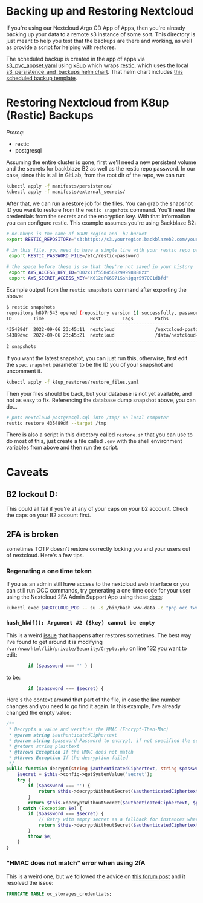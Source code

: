 # Backing up and Restoring Nextcloud

If you're using our Nextcloud Argo CD App of Apps, then you're already backing up your data to a remote s3 instance of some sort. This directory is just meant to help you test that the backups are there and working, as well as provide a script for helping with restores.

The scheduled backup is created in the app of apps via [s3_pvc_appset.yaml](../app_of_apps/s3_pvc_appset.yaml) using [k8up](https://k8up.io) which wraps [restic](https://restic.net/), which uses the local [s3_persistence_and_backups helm chart](../../../s3_persistence_and_backups). That helm chart includes [this scheduled backup template](../../../s3_persistence_and_backups/templates/scheduled_backups.yaml).

# Restoring Nextcloud from K8up (Restic) Backups

*Prereq*:
- restic
- postgresql

Assuming the entire cluster is gone, first we'll need a new persistent volume and the secrets for backblaze B2 as well as the restic repo password. In our case, since this is all in GitLab, from the root dir of the repo, we can run:

```bash
kubectl apply -f manifests/persistence/
kubectl apply -f manifests/external_secrets/
```

After that, we can run a restore job for the files. You can grab the snapshot ID you want to restore from the `restic snapshots` command. You’ll need the credentials from the secrets and the encryption key. With that information you can configure restic. This example assumes you're using Backblaze B2:

```bash
# nc-bkups is the name of YOUR region and  b2 bucket
export RESTIC_REPOSITORY="s3:https://s3.yourregion.backblazeb2.com/yourb2bucketname"

# in this file, you need to have a single line with your restic repo password. Make sure it's `chmod`ed to 600 and has only your user as the group.
 export RESTIC_PASSWORD_FILE=/etc/restic-password

# the space before these is so that they're not saved in your history
 export AWS_ACCESS_KEY_ID="002x11f5584568299998888zz"
 export AWS_SECRET_ACCESS_KEY="K012eFG6971SshigqrS97QC1dBfd"
```

Example output from the `restic snapshots` command after exporting the above:

```bash
$ restic snapshots
repository h897r543 opened (repository version 1) successfully, password is correct
ID        Time                 Host        Tags        Paths
--------------------------------------------------------------------------------
435489df  2022-09-06 23:45:11  nextcloud               /nextcloud-postgresql.sql
54389dvc  2022-09-06 23:45:21  nextcloud               /data/nextcloud-files
--------------------------------------------------------------------------------
2 snapshots
```

If you want the latest snapshot, you can just run this, otherwise, first edit the `spec.snapshot` parameter to be the ID you of your snapshot and uncomment it.

```bash
kubectl apply -f k8up_restores/restore_files.yaml
```

Then your files should be back, but your database is not yet available, and not as easy to fix. Referencing the database dump snapshot above, you can do...

```bash
# puts nextcloud-postgresql.sql into /tmp/ on local computer
restic restore 435489df --target /tmp
```

There is also a script in this directory called `restore.sh` that you can use
to do most of this, just create a file called `.env` with the shell environment
variables from above and then run the script.


# Caveats

## B2 lockout D:

This could all fail if you're at any of your caps on your b2 account.
Check the caps on your B2 account first.

## 2FA is broken

sometimes TOTP doesn't restore correctly locking you and your users out of nextcloud. Here's a few tips.

### Regenating a one time token

If you as an admin still have access to the nextcloud web interface or you can still run OCC commands, try generating a one time code for your user using the Nextcloud 2FA Admin Support App using these [docs](https://nextcloud-twofactor-admin.readthedocs.io/en/latest/Admin%20Documentation/):

```bash
kubectl exec $NEXTCLOUD_POD -- su -s /bin/bash www-data -c "php occ twofactorauth:admin:generate-code $USER_NAME"
```

### `hash_hkdf(): Argument #2 ($key) cannot be empty`
This is a weird [issue](https://github.com/nextcloud/server/issues/34012#issuecomment-1363010835) that happens after restores sometimes. The best way I've found to get around it is modifying `/var/www/html/lib/private/Security/Crypto.php` on line 132 you want to edit:

```php
		if ($password === '' ) {
```

to be:


```php
		if ($password === $secret) {
```

Here's the context around that part of the file, in case the line number changes and you need to go find it again. In this example, I've already changed the empty value:

```php
/**
 * Decrypts a value and verifies the HMAC (Encrypt-Then-Mac)
 * @param string $authenticatedCiphertext
 * @param string $password Password to encrypt, if not specified the secret from config.php will be taken
 * @return string plaintext
 * @throws Exception If the HMAC does not match
 * @throws Exception If the decryption failed
 */
public function decrypt(string $authenticatedCiphertext, string $password = ''): string {
	$secret = $this->config->getSystemValue('secret');
	try {
		if ($password === '') {
			return $this->decryptWithoutSecret($authenticatedCiphertext, $secret);
		}
		return $this->decryptWithoutSecret($authenticatedCiphertext, $password);
	} catch (Exception $e) {
		if ($password === $secret) {
			// Retry with empty secret as a fallback for instances where the secret might not have been set by accident
			return $this->decryptWithoutSecret($authenticatedCiphertext, '');
		}
		throw $e;
	}
}
```

### "HMAC does not match" error when using 2fA

This is a weird one, but we followed the advice on [this forum post](https://help.nextcloud.com/t/external-storage-hmac-does-not-match/7771/10) and it resolved the issue:

```sql
TRUNCATE TABLE oc_storages_credentials;
```
